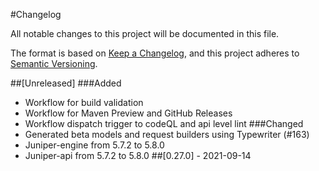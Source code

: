 #Changelog

All notable changes to this project will be documented in this file.

The format is based on [Keep a Changelog](https://keepachangelog.com/en/1.0.0/),
and this project adheres to [Semantic Versioning](https://semver.org/spec/v2.0.0.html).

##[Unreleased]
###Added 
- Workflow for build validation
- Workflow for Maven Preview and GitHub Releases 
- Workflow dispatch trigger to codeQL and api level lint
###Changed
- Generated beta models and request builders using Typewriter (#163)
- Juniper-engine from 5.7.2 to 5.8.0
- Juniper-api from 5.7.2 to 5.8.0
##[0.27.0] - 2021-09-14 
